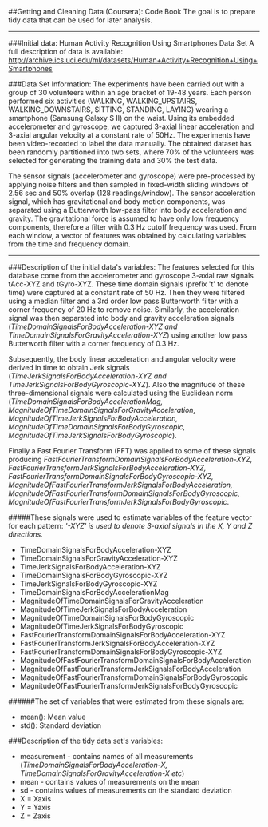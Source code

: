 ##Getting and Cleaning Data (Coursera): Code Book
The goal is to prepare tidy data that can be used for later analysis.
***
###Initial data:
Human Activity Recognition Using Smartphones Data Set A full description of data is available: http://archive.ics.uci.edu/ml/datasets/Human+Activity+Recognition+Using+Smartphones

###Data Set Information:
The experiments have been carried out with a group of 30 volunteers within an age bracket of 19-48 years. Each person performed six activities (WALKING, WALKING_UPSTAIRS, WALKING_DOWNSTAIRS, SITTING, STANDING, LAYING) wearing a smartphone (Samsung Galaxy S II) on the waist. Using its embedded accelerometer and gyroscope, we captured 3-axial linear acceleration and 3-axial angular velocity at a constant rate of 50Hz. The experiments have been video-recorded to label the data manually. The obtained dataset has been randomly partitioned into two sets, where 70% of the volunteers was selected for generating the training data and 30% the test data.

The sensor signals (accelerometer and gyroscope) were pre-processed by applying noise filters and then sampled in fixed-width sliding windows of 2.56 sec and 50% overlap (128 readings/window). The sensor acceleration signal, which has gravitational and body motion components, was separated using a Butterworth low-pass filter into body acceleration and gravity. The gravitational force is assumed to have only low frequency components, therefore a filter with 0.3 Hz cutoff frequency was used. From each window, a vector of features was obtained by calculating variables from the time and frequency domain.
***
###Description of the initial data's variables:
The features selected for this database come from the accelerometer and gyroscope 3-axial raw signals tAcc-XYZ and tGyro-XYZ. These time domain signals (prefix 't' to denote time) were captured at a constant rate of 50 Hz. Then they were filtered using a median filter and a 3rd order low pass Butterworth filter with a corner frequency of 20 Hz to remove noise. Similarly, the acceleration signal was then separated into body and gravity acceleration signals (*TimeDomainSignalsForBodyAcceleration-XYZ and TimeDomainSignalsForGravityAcceleration-XYZ*) using another low pass Butterworth filter with a corner frequency of 0.3 Hz.

Subsequently, the body linear acceleration and angular velocity were derived in time to obtain Jerk signals (*TimeJerkSignalsForBodyAcceleration-XYZ and TimeJerkSignalsForBodyGyroscopic-XYZ*). Also the magnitude of these three-dimensional signals were calculated using the Euclidean norm (*TimeDomainSignalsForBodyAccelerationMag, MagnitudeOfTimeDomainSignalsForGravityAcceleration, MagnitudeOfTimeJerkSignalsForBodyAcceleration, MagnitudeOfTimeDomainSignalsForBodyGyroscopic, MagnitudeOfTimeJerkSignalsForBodyGyroscopic*).

Finally a Fast Fourier Transform (FFT) was applied to some of these signals producing *FastFourierTransformDomainSignalsForBodyAcceleration-XYZ, FastFourierTransformJerkSignalsForBodyAcceleration-XYZ, FastFourierTransformDomainSignalsForBodyGyroscopic-XYZ, MagnitudeOfFastFourierTransformJerkSignalsForBodyAcceleration, MagnitudeOfFastFourierTransformDomainSignalsForBodyGyroscopic, MagnitudeOfFastFourierTransformJerkSignalsForBodyGyroscopic*. 

#####These signals were used to estimate variables of the feature vector for each pattern:
*'-XYZ' is used to denote 3-axial signals in the X, Y and Z directions.*

+ TimeDomainSignalsForBodyAcceleration-XYZ
+ TimeDomainSignalsForGravityAcceleration-XYZ
+ TimeJerkSignalsForBodyAcceleration-XYZ
+ TimeDomainSignalsForBodyGyroscopic-XYZ
+ TimeJerkSignalsForBodyGyroscopic-XYZ
+ TimeDomainSignalsForBodyAccelerationMag
+ MagnitudeOfTimeDomainSignalsForGravityAcceleration
+ MagnitudeOfTimeJerkSignalsForBodyAcceleration
+ MagnitudeOfTimeDomainSignalsForBodyGyroscopic
+ MagnitudeOfTimeJerkSignalsForBodyGyroscopic
+ FastFourierTransformDomainSignalsForBodyAcceleration-XYZ
+ FastFourierTransformJerkSignalsForBodyAcceleration-XYZ
+ FastFourierTransformDomainSignalsForBodyGyroscopic-XYZ
+ MagnitudeOfFastFourierTransformDomainSignalsForBodyAcceleration
+ MagnitudeOfFastFourierTransformJerkSignalsForBodyAcceleration
+ MagnitudeOfFastFourierTransformDomainSignalsForBodyGyroscopic
+ MagnitudeOfFastFourierTransformJerkSignalsForBodyGyroscopic

######The set of variables that were estimated from these signals are:
+ mean(): Mean value
+ std(): Standard deviation

###Description of the tidy data set's variables:
+ measurement - contains names of all measurements (*TimeDomainSignalsForBodyAcceleration-X, TimeDomainSignalsForGravityAcceleration-X etc*)
+ mean - contains values of measurements on the mean
+ sd - contains values of measurements on the standard deviation
+ X = Xaxis
+ Y = Yaxis
+ Z = Zaxis


